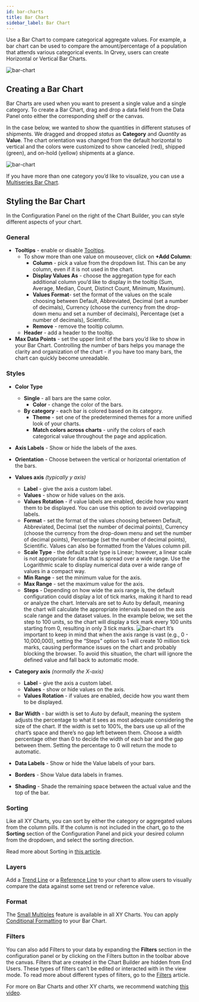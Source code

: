 ```yaml
---
id: bar-charts
title: Bar Chart
sidebar_label: Bar Chart
---
```


<div style={{textAlign: "justify"}}>

Use a Bar Chart to compare categorical aggregate values. For example, a bar chart can be used to compare the amount/percentage of a population that attends various categorical events. In Qrvey, users can create Horizontal or Vertical Bar Charts.
 
![bar-chart](https://s3.amazonaws.com/cdn.qrvey.com/documentation_assets/ui-docs/dataviews/chart-types-all/Bar/bar.png#thumbnail)
 
 
## Creating a Bar Chart
Bar Charts are used when you want to present a single value and a single category.
To create a Bar Chart, drag and drop a data field from the Data Panel onto either the corresponding shelf or the canvas.
 
In the case below, we wanted to show the quantities in different statuses of shipments.
We dragged and dropped *status* as **Category** and *Quantity* as **Value**. The chart orientation was changed from the default horizontal to vertical and the colors were customized to show canceled (red), shipped (green), and on-hold (yellow) shipments at a glance.
 
![bar-chart](https://s3.amazonaws.com/cdn.qrvey.com/documentation_assets/ui-docs/dataviews/chart-types-all/Bar/create.gif#thumbnail)
 
 
If you have more than one category you’d like to visualize, you can use a <a href="/docs/ui-docs/dataviews/chart-types/ms-bar" target="_blank">Multiseries Bar Chart</a>.
 
 
## Styling the Bar Chart
In the Configuration Panel on the right of the Chart Builder, you can style different aspects of your chart.
 
### General
* **Tooltips** - enable or disable <a href="/docs/ui-docs/dataviews/chart-builder/tooltips" target="_blank">Tooltips</a>.
   * To show more than one value on mouseover, click on **+Add Column**:
       * **Column** - pick a value from the dropdown list. This can be any column, even if it is not used in the chart.
       * **Display Values As** - choose the aggregation type for each additional column you’d like to display in the tooltip (Sum, Average, Median, Count, Distinct Count, Minimum, Maximum).
       * **Values Format**- set the format of the values on the scale choosing between Default, Abbreviated, Decimal (set a number of decimals), Currency (choose the currency from the drop-down menu and set a number of decimals), Percentage (set a number of decimals), Scientific.
       * **Remove** - remove the tooltip column.
   * **Header** - add a header to the tooltip.
* **Max Data Points** - set the upper limit of the bars you’d like to show in your Bar Chart. Controlling the number of bars helps you manage the clarity and organization of the chart - if you have too many bars, the chart can quickly become unreadable.
 
 
### Styles
* **Color Type**
   * **Single** - all bars are the same color. 
       * **Color** - change the color of the bars.
   * **By category** - each bar is colored based on its category.
       * **Theme** - set one of the predetermined themes for a more unified look of your charts.
       * **Match colors across charts** - unify the colors of each categorical value throughout the page and application.
* **Axis Labels** - Show or hide the labels of the axes.
* **Orientation** - Choose between the vertical or horizontal orientation of the bars. 
* **Values axis** *(typically y axis)*
   * **Label** - give the axis a custom label.
   * **Values** - show or hide values on the axis.
   * **Values Rotation** - if value labels are enabled, decide how you want them to be displayed. You can use this option to avoid overlapping labels.
   * **Format** - set the format of the values choosing between Default, Abbreviated, Decimal (set the number of decimal points), Currency (choose the currency from the drop-down menu and set the number of decimal points), Percentage (set the number of decimal points), Scientific. Values can also be formatted from the Values column pill.
   * **Scale Type** - the default scale type is Linear; however, a linear scale is not appropriate for data that is spread over a wide range. Use the Logarithmic scale to display numerical data over a wide range of values in a compact way.
   * **Min Range** - set the minimum value for the axis.
   * **Max Range** - set the maximum value for the axis.
   * **Steps** - Depending on how wide the axis range is, the default configuration could display a lot of tick marks, making it hard to read or analyze the chart. Intervals are set to Auto by default, meaning the chart will calculate the appropriate intervals based on the axis scale range and the dataset values. In the example below, we set the step to 100 units, so the chart will display a tick mark every 100 units starting from 0, resulting in only 3 tick marks.
   ![bar-chart](https://s3.amazonaws.com/cdn.qrvey.com/documentation_assets/ui-docs/dataviews/chart-types-all/Bar/steps-bar.gif#thumbnail)
   It’s important to keep in mind that when the axis range is vast (e.g., 0 - 10,000,000), setting the “Steps” option to 1 will create 10 million tick marks, causing performance issues on the chart and probably blocking the browser. To avoid this situation, the chart will ignore the defined value and fall back to automatic mode.<br/>
 
* **Category axis**  *(normally the X-axis)*   
   * **Label** - give the axis a custom label.
   * **Values** - show or hide values on the axis.
   * **Values Rotation** - if values are enabled, decide how you want them to be displayed.
* **Bar Width** - bar width is set to *Auto* by default, meaning the system adjusts the percentage to what it sees as most adequate considering the size of the chart. If the width is set to 100%, the bars use up all of the chart’s space and there’s no gap left between them. Choose a width percentage other than 0 to decide the width of each bar and the gap between them. Setting the percentage to 0 will return the mode to automatic.
* **Data Labels** - Show or hide the Value labels of your bars.
* **Borders** - Show Value data labels in frames.
* **Shading** - Shade the remaining space between the actual value and the top of the bar.
 
### Sorting
Like all XY Charts, you can sort by either the category or aggregated values from the column pills. If the column is not included in the chart, go to the **Sorting** section of the Configuration Panel and pick your desired column from the dropdown, and select the sorting direction.
 
Read more about Sorting in <a href="/docs/ui-docs/dataviews/chart-builder/chart-configuration/sorting" target="_blank">this article</a>. 
 
### Layers
Add a <a href="/docs/ui-docs/dataviews/chart-builder/chart-configuration/layers#trend-line" target="_blank">Trend Line</a> or a <a href="/docs/ui-docs/dataviews/chart-builder/chart-configuration/layers#reference-line" target="_blank">Reference Line</a> to your chart to allow users to visually compare the data against some set trend or reference value.
 
### Format
The <a href="/docs/ui-docs/dataviews/chart-builder/chart-configuration/format#small-multiples" target="_blank">Small Multiples</a> feature is available in all XY Charts.
You can apply <a href="/docs/ui-docs/dataviews/chart-builder/chart-configuration/format#conditional-formatting" target="_blank">Conditional Formatting</a> to your Bar Chart.
 
### Filters
You can also add Filters to your data by expanding the **Filters** section in the configuration panel or by clicking on the Filters button in the toolbar above the canvas.
Filters that are created in the Chart Builder are hidden from End Users. These types of filters can’t be edited or interacted with in the view mode. To read more about different types of filters, go to the <a href="/docs/ui-docs/dataviews/chart-builder/chart-configuration/chart-filters" target="_blank">Filters</a> article.
 
 
For more on Bar Charts and other XY charts, we recommend watching <a href="/docs/video-training/building-qrvey-sample/xychart" target="_blank">this video</a>.
 
 
 
</div>


